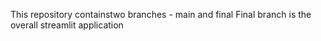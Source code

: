 This repository containstwo branches - main and final
Final branch is the overall streamlit application
